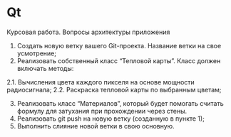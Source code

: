 # Qt
Курсовая работа.
Вопросы архитектуры приложения

1. Создать новую ветку вашего Git-проекта. Название ветки на свое усмотрение;
2. Реализовать собственный класс “Тепловой карты”. Класс должен включать методы:
   
2.1. Вычисления цвета каждого пикселя на основе мощности радиосигнала;
2.2. Раскраска тепловой карты по выбранным цветам;

3. Реализовать класс “Материалов”, который будет помогать считать формулу для затухания при прохождении через стены.
4. Реализовать git push на новую ветку (созданную в пункте 1);
5. Выполнить слияние новой ветки в свою основную.
